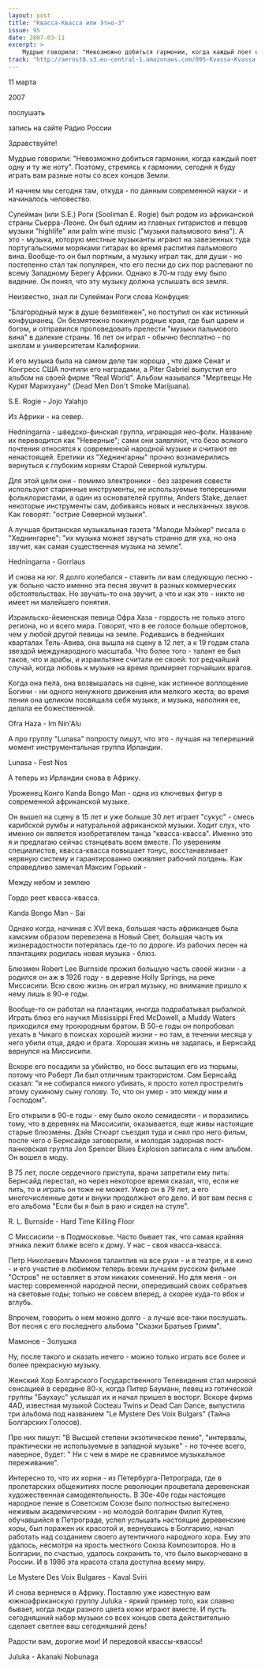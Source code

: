 ```yaml
---
layout: post
title: "Квасса-Квасса или Этно-3"
issue: 95
date: 2007-03-11
excerpt: >
    Мудрые говорили: "Невозможно добиться гармонии, когда каждый поет одну и ту же ноту". Поэтому, стремясь к гармонии, сегодня я буду играть вам разные ноты со всех концов Земли.
track: "http://aerost8.s3.eu-central-1.amazonaws.com/095-Kvassa-Kvassa ili Etno-3.mp3"
---
```


11 марта

2007

послушать

запись на сайте Радио России

Здравствуйте!

Мудрые говорили: "Невозможно добиться гармонии, когда каждый поет одну и ту же ноту". Поэтому, стремясь к гармонии, сегодня я буду играть вам разные ноты со всех концов Земли.

И начнем мы сегодня там, откуда - по данным современной науки - и начиналось человество.

Сулейман (или S.E.) Роги (Sooliman E. Rogie) был родом из африканской страны Сьерра-Леоне. Он был одним из главных гитаристов и певцов музыки "highlife" или palm wine music ("музыки пальмового вина"). А это - музыка, которую местные музыканты играют на завезенных туда португальскими моряками гитарах во время распития пальмового вина. Вообще-то он был портным, а музыку играл так, для души - но постепенно стал так популярен, что его песни до сих пор распевают по всему Западному Берегу Африки. Однако в 70-м году ему было видение. Он понял, что эту музыку должна услышать вся земля.

Неизвестно, знал ли Сулейман Роги слова Конфуция:

"Благородный муж в душе безмятежен", но поступил он как истинный конфуцианец. Он безмятежно покинул родные края, где был царем и богом, и отправился проповедовать прелести "музыки пальмового вина" в далекие страны. 16 лет он играл - обычно бесплатно - по школам и университетам Калифорнии.

И его музыка была на самом деле так хороша , что даже Сенат и Конгресс США почтили его наградами, а Piter Gabriel выпустил его альбом на своей фирме "Real World". Альбом назывался "Мертвецы Не Курят Марихуану" (Dead Men Don't Smoke Marijuana).

S.E. Rogie - Jojo Yalahjo

Из Африки - на север.

Hedningarna - шведско-финская группа, играющая нео-фолк. Название их переводится как "Неверные"; сами они заявляют, что безо всякого почтения относятся к современной народной музыке и считают ее ненастоящей. Еретики из "Хеднингарны" прочно вознамерились вернуться к глубоким корням Старой Северной культуры.

Для этой цели они - помимо электроники - без зазрения совести используют старинные инструменты, не используемые теперешними фольклористами, а один из основателей группы, Anders Stake, делает некоторые инструменты сам, добиваясь новых и неслыханных звуков. Как говорят: "острие Северной музыки".

А лучшая британская музыкальная газета "Мэлоди Мэйкер" писала о "Хеднингарне": "их музыка может звучать странно для уха, но она звучит, как самая существенная музыка на земле".

Hedningarna - Gorrlaus

И снова на юг. Я долго колебался - ставить ли вам следующую песню - уж больно часто именно эта песня звучит в разных коммерческих обстоятельствах. Но звучать-то она звучит, а что и как это - никто не имеет ни малейшего понятия.

Израильско-йеменская певица Офра Хаза - гордость не только этого региона, но и всего мира. Говорят, что в ее голосе больше обертонов, чем у любой другой певицы на земле. Родившись в беднейших кварталах Тель-Авива, она вышла на сцену в 12 лет, а к 19 годам стала звездой международного масштаба. Что более того - талант ее был таков, что и арабы, и израильтяне считали ее своей: тот редчайший случай, когда любовь к музыке на время примиряет горчайших врагов.

Когда она пела, она возвышалась на сцене, как истинное воплощение Богини - ни одного ненужного движения или мелкого жеста; во время пения она целиком посвящала себя музыке, и музыка, наполняя ее, делала ее божественной.

Ofra Haza - Im Nin'Alu

А про группу "Lunasa" попросту пишут, что это - лучшая на теперешний момент инструментальная группа Ирландии.

Lunasa - Fest Nos

А теперь из Ирландии снова в Африку.

Уроженец Конго Kanda Bongo Man - одна из ключевых фигур в современной африканской музыке.

Он вышел на сцену в 15 лет и уже больше 30 лет играет "сукус" - смесь карибской румбы и натуральной африканской музыки. Ходит слух, что именно он является изобретателем танца "квасса-квасса". Именно это я и предлагаю сейчас станцевать всем вместе. По уверениям специалистов, квасса-квасса повышает тонус, восстанавливает нервную систему и гарантированно оживляет рабочий полдень. Как справедливо замечал Максим Горький -

Между небом и землею

Гордо реет квасса-квасса.

Kanda Bongo Man - Sai

Однако когда, начиная с XVI века, большая часть африканцев была хамским образом перевезена в Новый Свет, большая часть их жизнерадостности потерялась где-то по дороге. Из рабочих песен на плантациях родилась новая музыка - блюз.

Блюзмен Robert Lee Burnside прожил большую часть своей жизни - а родился он аж в 1926 году - в деревне Holly Springs, на реке Миссисипи. Всю свою жизнь он играл музыку, но внимание пришло к нему лишь в 90-е годы.

Вообще-то он работал на плантации, иногда подрабатывал рыбалкой. Играть блюз его научил Mississippi Fred McDowell, а Muddy Waters приходился ему троюродным братом. В 50-е годы он попробовал уехать в Чикаго в поисках хорошей жизни - но там, в течении месяца у него убили отца, дядю и брата. Хорошая жизнь не задалась, и Бернсайд вернулся на Миссисипи.

Вскоре его посадили за убийство, но босс вытащил его из тюрьмы, потому что Роберт Ли был отличным трактористом. Сам Бернсайд сказал: "я не собирался никого убивать, я просто хотел прострелить этому сукиному сыну голову. То, что он умер - это между ним и Господом".

Его открыли в 90-е годы - ему было около семидесяти - и поразились тому, что в деревнях на Миссисипи, оказывается, еще живы настоящие старые блюзмены. Дэйв Стюарт съездил туда и снял про него фильм, после чего о Бернсайде заговорили, и молодая задорная пост-панковская группа Jon Spencer Blues Explosion записала с ним альбом. Он вошел в моду.

В 75 лет, после сердечного приступа, врачи запретили ему пить: Бернсайд перестал, но через некоторое время сказал, что, если не пить, то и играть он тоже не может. Умер он в 79 лет, а его многочисленные дети и внуки продолжают его дело. И вот вам песня с его альбома "Если бы я был в раю и сидел на стуле".

R. L. Burnside - Hard Time Killing Floor

С Миссисипи - в Подмосковье. Часто бывает так, что самая крайняя этника лежит ближе всего к дому. У нас - своя квасса-квасса.

Петр Николаевич Мамонов талантлив на все руки - и в театре, и в кино - и его участие в любимом теперь всеми лучшем русском фильме "Остров" не оставляет в этом никаких сомнений. Но для меня - он мастер современной народной песни, опередивший своих собратьев на световые годы; только не совсем вперед, а скорее куда-то вбок и вглубь.

Впрочем, говорить о нем можно долго - а лучше все-таки послушать. Вот песня с его последнего альбома "Сказки Братьев Гримм".

Мамонов - Золушка

Ну, после такого и сказать нечего - можно только играть все более и более прекрасную музыку.

Женский Хор Болгарского Государственного Телевидения стал мировой сенсацией в середине 80-х, когда Питер Бауманн, певец из готической группы "Баухаус" услышал их и начал пришел в восторг. Вскоре фирма 4AD, известная музыкой Cocteau Twins и Dead Can Dance, выпустила три альбома под названием "Le Mystere Des Voix Bulgars" (Тайна Болгарских Голосов).

Про них пишут: "В Высшей степени экзотическое пение", "интервалы, практически не используемые в западной музыке" - но точнее всего, наверное, будет: " Ни с чем в мире не сравнимое музыкальное переживание".

Интересно то, что их корни - из Петербурга-Петрограда, где в пролетарских общежитиях после революции процветала деревенская художественная самодеятельность. В 30е-40е годы настоящее народное пение в Советском Союзе было полностью вытеснено неживым академическим - но молодой болгарин Филип Кутев, обучавшийся в Петрограде, успел услышать настоящие деревенские хоры, был поражен их красотой и, вернувшись в Болгарию, начал работать над созданием своего аутентичного народного хора. Ему это удалось, несмотря на ярость местного Союза Композиторов. Но в Болгарии, по счастью, удалось сохранить то, что было выкорчевано в России. И в 1986 эта красота стала доступна всему миру.

Le Mystere Des Voix Bulgares - Kaval Sviri

И снова вернемся в Африку. Поставлю уже известную вам южноафриканскую группу Juluka - яркий пример того, как славно бывает, когда люди разного цвета кожи играют вместе. И пусть сегодняшний набор музыки со всех концов света действительно сделает светлее ваш сегодняшний день!

Радости вам, дорогие мои! И передовой квассы-квассы!

Juluka - Akanaki Nobunaga
